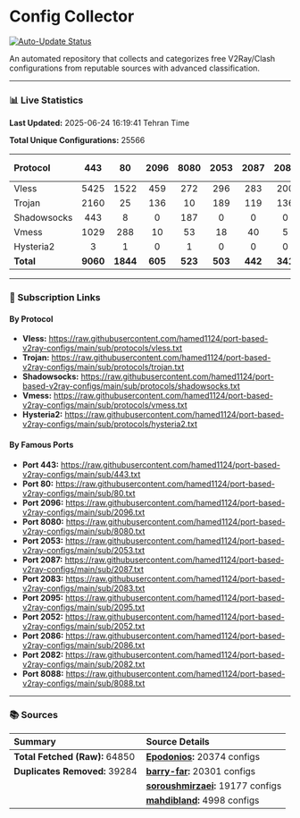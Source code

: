 # Config Collector

[![Auto-Update Status](https://github.com/hamed1124/port-based-v2ray-configs/actions/workflows/main.yml/badge.svg)](https://github.com/hamed1124/port-based-v2ray-configs/actions/workflows/main.yml)

An automated repository that collects and categorizes free V2Ray/Clash configurations from reputable sources with advanced classification.

---

### 📊 Live Statistics

**Last Updated:** 2025-06-24 16:19:41 Tehran Time

**Total Unique Configurations:** 25566

| Protocol | 443 | 80 | 2096 | 8080 | 2053 | 2087 | 2083 | 2095 | 2052 | 2086 | 2082 | 8088 | Other Ports | Total |
|:---| :---: | :---: | :---: | :---: | :---: | :---: | :---: | :---: | :---: | :---: | :---: | :---: |:---:|:---:|
| Vless | 5425 | 1522 | 459 | 272 | 296 | 283 | 200 | 133 | 181 | 101 | 90 | 15 | 6152 | **15129** |
| Trojan | 2160 | 25 | 136 | 10 | 189 | 119 | 136 | 0 | 0 | 0 | 0 | 0 | 1362 | **4137** |
| Shadowsocks | 443 | 8 | 0 | 187 | 0 | 0 | 0 | 0 | 0 | 0 | 0 | 0 | 2857 | **3495** |
| Vmess | 1029 | 288 | 10 | 53 | 18 | 40 | 5 | 124 | 24 | 19 | 24 | 2 | 1092 | **2728** |
| Hysteria2 | 3 | 1 | 0 | 1 | 0 | 0 | 0 | 0 | 0 | 0 | 0 | 0 | 35 | **40** |
| **Total** | **9060** | **1844** | **605** | **523** | **503** | **442** | **341** | **257** | **205** | **120** | **114** | **17** | **11498** | **25529** |

---

### 🚀 Subscription Links

#### By Protocol

- **Vless:**
  https://raw.githubusercontent.com/hamed1124/port-based-v2ray-configs/main/sub/protocols/vless.txt
- **Trojan:**
  https://raw.githubusercontent.com/hamed1124/port-based-v2ray-configs/main/sub/protocols/trojan.txt
- **Shadowsocks:**
  https://raw.githubusercontent.com/hamed1124/port-based-v2ray-configs/main/sub/protocols/shadowsocks.txt
- **Vmess:**
  https://raw.githubusercontent.com/hamed1124/port-based-v2ray-configs/main/sub/protocols/vmess.txt
- **Hysteria2:**
  https://raw.githubusercontent.com/hamed1124/port-based-v2ray-configs/main/sub/protocols/hysteria2.txt

#### By Famous Ports

- **Port 443:**
  https://raw.githubusercontent.com/hamed1124/port-based-v2ray-configs/main/sub/443.txt
- **Port 80:**
  https://raw.githubusercontent.com/hamed1124/port-based-v2ray-configs/main/sub/80.txt
- **Port 2096:**
  https://raw.githubusercontent.com/hamed1124/port-based-v2ray-configs/main/sub/2096.txt
- **Port 8080:**
  https://raw.githubusercontent.com/hamed1124/port-based-v2ray-configs/main/sub/8080.txt
- **Port 2053:**
  https://raw.githubusercontent.com/hamed1124/port-based-v2ray-configs/main/sub/2053.txt
- **Port 2087:**
  https://raw.githubusercontent.com/hamed1124/port-based-v2ray-configs/main/sub/2087.txt
- **Port 2083:**
  https://raw.githubusercontent.com/hamed1124/port-based-v2ray-configs/main/sub/2083.txt
- **Port 2095:**
  https://raw.githubusercontent.com/hamed1124/port-based-v2ray-configs/main/sub/2095.txt
- **Port 2052:**
  https://raw.githubusercontent.com/hamed1124/port-based-v2ray-configs/main/sub/2052.txt
- **Port 2086:**
  https://raw.githubusercontent.com/hamed1124/port-based-v2ray-configs/main/sub/2086.txt
- **Port 2082:**
  https://raw.githubusercontent.com/hamed1124/port-based-v2ray-configs/main/sub/2082.txt
- **Port 8088:**
  https://raw.githubusercontent.com/hamed1124/port-based-v2ray-configs/main/sub/8088.txt

---

### 📚 Sources

| Summary | Source Details |
|:---|:---|
| **Total Fetched (Raw):** 64850 | **[Epodonios](https://github.com/Epodonios/v2ray-configs):** 20374 configs |
| **Duplicates Removed:** 39284 | **[barry-far](https://github.com/barry-far/V2ray-Config):** 20301 configs |
|  | **[soroushmirzaei](https://github.com/soroushmirzaei/telegram-configs-collector):** 19177 configs |
|  | **[mahdibland](https://github.com/mahdibland/V2RayAggregator):** 4998 configs |
